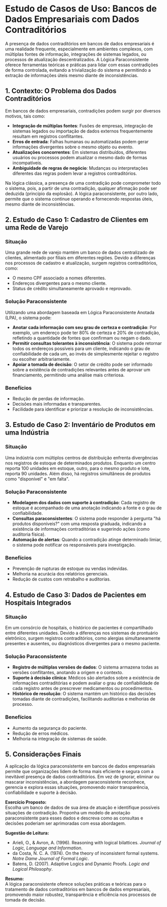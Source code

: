 # Estudo de Casos de Uso: Bancos de Dados Empresariais com Dados Contraditórios

A presença de dados contraditórios em bancos de dados empresariais é uma realidade frequente, especialmente em ambientes complexos, com múltiplas fontes de informação, integrações de sistemas legados, ou processos de atualização descentralizados. A Lógica Paraconsistente oferece ferramentas teóricas e práticas para lidar com essas contradições de forma controlada, evitando a trivialização do sistema e permitindo a extração de informações úteis mesmo diante de inconsistências.

## 1. Contexto: O Problema dos Dados Contraditórios

Em bancos de dados empresariais, contradições podem surgir por diversos motivos, tais como:

- **Integração de múltiplas fontes**: Fusões de empresas, integração de sistemas legados ou importação de dados externos frequentemente resultam em registros conflitantes.
- **Erros de entrada**: Falhas humanas ou automatizadas podem gerar informações divergentes sobre o mesmo objeto ou evento.
- **Atualizações concorrentes**: Em sistemas distribuídos, diferentes usuários ou processos podem atualizar o mesmo dado de formas incompatíveis.
- **Ambiguidade de regras de negócio**: Mudanças ou interpretações diferentes das regras podem levar a registros contraditórios.

Na lógica clássica, a presença de uma contradição pode comprometer todo o sistema, pois, a partir de uma contradição, qualquer afirmação pode ser deduzida (princípio da explosão). A lógica paraconsistente, por outro lado, permite que o sistema continue operando e fornecendo respostas úteis, mesmo diante de inconsistências.

## 2. Estudo de Caso 1: Cadastro de Clientes em uma Rede de Varejo

### Situação

Uma grande rede de varejo mantém um banco de dados centralizado de clientes, alimentado por filiais em diferentes regiões. Devido a diferenças nos processos de cadastro e atualização, surgem registros contraditórios, como:

- O mesmo CPF associado a nomes diferentes.
- Endereços divergentes para o mesmo cliente.
- Status de crédito simultaneamente aprovado e reprovado.

### Solução Paraconsistente

Utilizando uma abordagem baseada em Lógica Paraconsistente Anotada (LPA), o sistema pode:

- **Anotar cada informação com seu grau de certeza e contradição**: Por exemplo, um endereço pode ter 80% de certeza e 20% de contradição, refletindo a quantidade de fontes que confirmam ou negam o dado.
- **Permitir consultas tolerantes à inconsistência**: O sistema pode retornar todos os endereços possíveis para um cliente, indicando o grau de confiabilidade de cada um, ao invés de simplesmente rejeitar o registro ou escolher arbitrariamente.
- **Apoiar a tomada de decisão**: O setor de crédito pode ser informado sobre a existência de contradições relevantes antes de aprovar um financiamento, permitindo uma análise mais criteriosa.

### Benefícios

- Redução de perdas de informação.
- Decisões mais informadas e transparentes.
- Facilidade para identificar e priorizar a resolução de inconsistências.

## 3. Estudo de Caso 2: Inventário de Produtos em uma Indústria

### Situação

Uma indústria com múltiplos centros de distribuição enfrenta divergências nos registros de estoque de determinados produtos. Enquanto um centro reporta 100 unidades em estoque, outro, para o mesmo produto e lote, reporta 90 unidades. Além disso, há registros simultâneos de produtos como "disponível" e "em falta".

### Solução Paraconsistente

- **Modelagem dos dados com suporte à contradição**: Cada registro de estoque é acompanhado de uma anotação indicando a fonte e o grau de confiabilidade.
- **Consultas paraconsistentes**: O sistema pode responder à pergunta "há produtos disponíveis?" com uma resposta graduada, indicando a existência de informações contraditórias e sugerindo ações (como auditoria física).
- **Automação de alertas**: Quando a contradição atinge determinado limiar, o sistema pode notificar os responsáveis para investigação.

### Benefícios

- Prevenção de rupturas de estoque ou vendas indevidas.
- Melhoria na acurácia dos relatórios gerenciais.
- Redução de custos com retrabalho e auditorias.

## 4. Estudo de Caso 3: Dados de Pacientes em Hospitais Integrados

### Situação

Em um consórcio de hospitais, o histórico de pacientes é compartilhado entre diferentes unidades. Devido a diferenças nos sistemas de prontuário eletrônico, surgem registros contraditórios, como alergias simultaneamente presentes e ausentes, ou diagnósticos divergentes para o mesmo paciente.

### Solução Paraconsistente

- **Registro de múltiplas versões de dados**: O sistema armazena todas as versões conflitantes, anotando a origem e o contexto.
- **Suporte à decisão clínica**: Médicos são alertados sobre a existência de informações contraditórias e podem avaliar o grau de confiabilidade de cada registro antes de prescrever medicamentos ou procedimentos.
- **Histórico de resolução**: O sistema mantém um histórico das decisões tomadas diante de contradições, facilitando auditorias e melhorias de processo.

### Benefícios

- Aumento da segurança do paciente.
- Redução de erros médicos.
- Melhoria na integração de sistemas de saúde.

## 5. Considerações Finais

A aplicação da lógica paraconsistente em bancos de dados empresariais permite que organizações lidem de forma mais eficiente e segura com a inevitável presença de dados contraditórios. Em vez de ignorar, eliminar ou mascarar inconsistências, a abordagem paraconsistente reconhece, gerencia e explora essas situações, promovendo maior transparência, confiabilidade e suporte à decisão.

**Exercício Proposto:**  
Escolha um banco de dados de sua área de atuação e identifique possíveis situações de contradição. Proponha um modelo de anotação paraconsistente para esses dados e descreva como as consultas e decisões poderiam ser aprimoradas com essa abordagem.



**Sugestão de Leitura:**  
- Arieli, O., & Avron, A. (1996). Reasoning with logical bilattices. *Journal of Logic, Language and Information*.
- da Costa, N. C. A. (1974). On the theory of inconsistent formal systems. *Notre Dame Journal of Formal Logic*.
- Batens, D. (2007). Adaptive Logics and Dynamic Proofs. *Logic and Logical Philosophy*.



**Resumo:**  
A lógica paraconsistente oferece soluções práticas e teóricas para o tratamento de dados contraditórios em bancos de dados empresariais, promovendo maior robustez, transparência e eficiência nos processos de tomada de decisão.